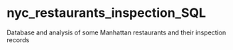 # nyc_restaurants_inspection_SQL
Database and analysis of some Manhattan restaurants and their inspection records

